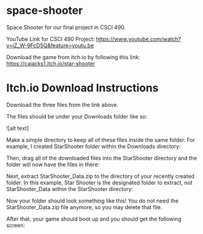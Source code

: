 # space-shooter
Space Shooter for our final project in CSCI 490.

YouTube Link for CSCI 490 Project: https://www.youtube.com/watch?v=iZ_W-9FcD5Q&feature=youtu.be

Download the game from itch.io by following this link: https://cajacks1.itch.io/star-shooter

# Itch.io Download Instructions
Download the three files from the link above.

The files should be under your Downloads folder like so:

![alt text]

Make a simple directory to keep all of these files inside the same folder.  For example, I created StarShooter folder within the Downloads directory:

Then, drag all of the downloaded files into the StarShooter directory and the folder will now have the files in there:

Next, extract StarShooter_Data.zip to the directory of your recently created folder.  In this example, Star Shooter is the designated folder to extract, not StarShooter_Data within the StarShooter directory:

Now your folder should look something like this!  You do not need the StarShooter_Data.zip file anymore, so you may delete that file.

After that, your game should boot up and you should get the following screen:
